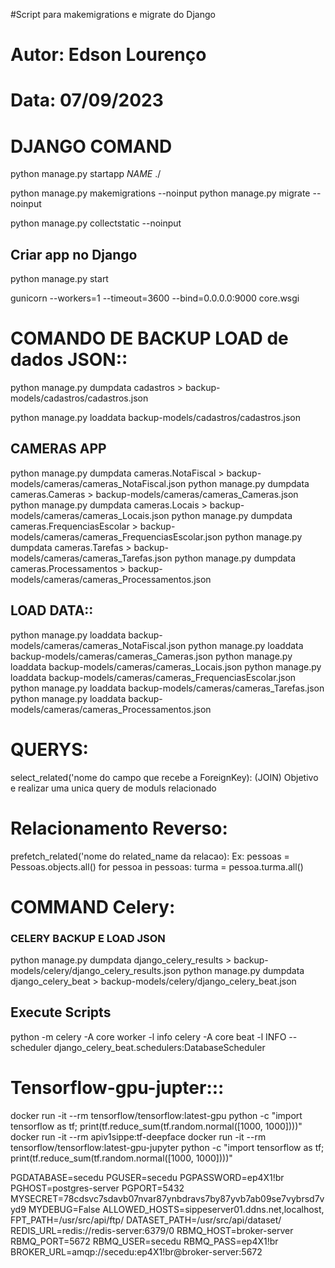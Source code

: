 #Script para makemigrations e migrate do Django
# Autor: Edson Lourenço
# Data: 07/09/2023

# DJANGO COMAND

python manage.py startapp _NAME_ ./

python manage.py makemigrations --noinput 
python manage.py migrate --noinput 

python manage.py collectstatic --noinput 

## Criar app no Django
python manage.py start

gunicorn --workers=1 --timeout=3600 --bind=0.0.0.0:9000 core.wsgi

# COMANDO DE BACKUP LOAD de dados JSON::
python manage.py dumpdata cadastros > backup-models/cadastros/cadastros.json

python manage.py loaddata backup-models/cadastros/cadastros.json

## CAMERAS APP
python manage.py dumpdata cameras.NotaFiscal > backup-models/cameras/cameras_NotaFiscal.json
python manage.py dumpdata cameras.Cameras > backup-models/cameras/cameras_Cameras.json
python manage.py dumpdata cameras.Locais > backup-models/cameras/cameras_Locais.json
python manage.py dumpdata cameras.FrequenciasEscolar > backup-models/cameras/cameras_FrequenciasEscolar.json
python manage.py dumpdata cameras.Tarefas > backup-models/cameras/cameras_Tarefas.json
python manage.py dumpdata cameras.Processamentos > backup-models/cameras/cameras_Processamentos.json
## LOAD DATA::
python manage.py loaddata backup-models/cameras/cameras_NotaFiscal.json
python manage.py loaddata backup-models/cameras/cameras_Cameras.json
python manage.py loaddata backup-models/cameras/cameras_Locais.json
python manage.py loaddata backup-models/cameras/cameras_FrequenciasEscolar.json
python manage.py loaddata backup-models/cameras/cameras_Tarefas.json
python manage.py loaddata backup-models/cameras/cameras_Processamentos.json




# QUERYS:
select_related('nome do campo que recebe a ForeignKey):
(JOIN) Objetivo e realizar uma unica query de moduls relacionado


# Relacionamento Reverso:
prefetch_related('nome do related_name da relacao):
Ex: pessoas = Pessoas.objects.all()
for pessoa in pessoas:
    turma = pessoa.turma.all()


# COMMAND Celery:

### CELERY BACKUP E LOAD JSON
python manage.py dumpdata django_celery_results > backup-models/celery/django_celery_results.json
python manage.py dumpdata django_celery_beat > backup-models/celery/django_celery_beat.json

## Execute Scripts
python -m celery -A core worker -l info
celery -A core beat -l INFO --scheduler django_celery_beat.schedulers:DatabaseScheduler

# Tensorflow-gpu-jupter:::
docker run -it --rm tensorflow/tensorflow:latest-gpu python -c "import tensorflow as tf; print(tf.reduce_sum(tf.random.normal([1000, 1000])))"
docker run -it --rm apiv1sippe:tf-deepface 
docker run -it --rm tensorflow/tensorflow:latest-gpu-jupyter python -c "import tensorflow as tf; print(tf.reduce_sum(tf.random.normal([1000, 1000])))"




PGDATABASE=secedu
PGUSER=secedu
PGPASSWORD=ep4X1!br
PGHOST=postgres-server
PGPORT=5432
MYSECRET=78cdsvc7sdavb07nvar87ynbdravs7by87yvb7ab09se7vybrsd7vyd9
MYDEBUG=False
ALLOWED_HOSTS=sippeserver01.ddns.net,localhost,
FPT_PATH=/usr/src/api/ftp/
DATASET_PATH=/usr/src/api/dataset/
REDIS_URL=redis://redis-server:6379/0
RBMQ_HOST=broker-server
RBMQ_PORT=5672
RBMQ_USER=secedu
RBMQ_PASS=ep4X1!br
BROKER_URL=amqp://secedu:ep4X1!br@broker-server:5672